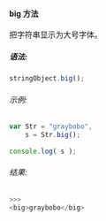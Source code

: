#### big 方法

  把字符串显示为大号字体。

##### 语法:

  ```javascript
  stringObject.big();
  ```

###### 示例:

  ```javascript
  var Str = "graybobo",
      s = Str.big();
	  
  console.log( s );
  ```

###### 结果:

  ```javascript
  >>>
  <big>graybobo</big>
  ```
